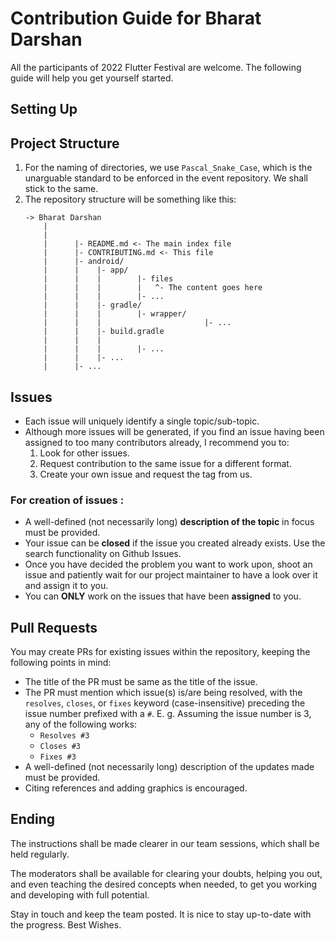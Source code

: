 # Contribution Guide for Bharat Darshan
All the participants of 2022 Flutter Festival are welcome. The following guide will help you
get yourself started.

## Setting Up

## Project Structure
1. For the naming of directories, we use `Pascal_Snake_Case`,
   which is the unarguable standard to be enforced in the event
   repository. We shall stick to the same.
2. The repository structure will be something like this:
   ```
   -> Bharat Darshan
       |
       |
       |      |- README.md <- The main index file
       |      |- CONTRIBUTING.md <- This file
       |      |- android/
       |      |    |- app/
       |      |    |        |- files
       |      |    |        |   ^- The content goes here
       |      |    |        |- ...
       |      |    |- gradle/
       |      |    |        |- wrapper/
       |      |    |                       |- ...
       |      |    |- build.gradle
       |      |    |  
       |      |    |        |- ...
       |      |    |- ...
       |      |- ...
   ```

## Issues
- Each issue will uniquely identify a single topic/sub-topic.
- Although more issues will be generated, if you find an issue having been assigned to too many contributors already, I recommend you to:
  1. Look for other issues.
  2. Request contribution to the same issue for a different format.
  3. Create your own issue and request the tag from us.

### For creation of issues :
* A well-defined (not necessarily long) **description of the topic** in focus must be provided.
* Your issue can be **closed** if the issue you created already exists. Use the search functionality on Github Issues.
* Once you have decided the problem you want to work upon, shoot an issue and patiently wait for our project maintainer to have a look over it and assign it to you.
* You can **ONLY** work on the issues that have been **assigned** to you.

## Pull Requests
You may create PRs for existing issues within the repository, keeping
the following points in mind:
- The title of the PR must be same as the title of the issue.
- The PR must mention which issue(s) is/are being resolved, with
  the `resolves`, `closes`, or `fixes` keyword (case-insensitive) preceding the
  issue number prefixed with a `#`.
  E. g. Assuming the issue number is 3, any of the following works:
  - `Resolves #3`
  - `Closes #3`
  - `Fixes #3`
- A well-defined (not necessarily long) description of the
  updates made must be provided.
- Citing references and adding graphics is encouraged.

## Ending
The instructions shall be made clearer in our team sessions, which shall be held regularly.

The moderators shall be available for clearing your doubts, helping you out,
and even teaching the desired concepts when needed, to get you
working and developing with full potential.

Stay in touch and keep the team posted. It is nice to stay
up-to-date with the progress. Best Wishes.
